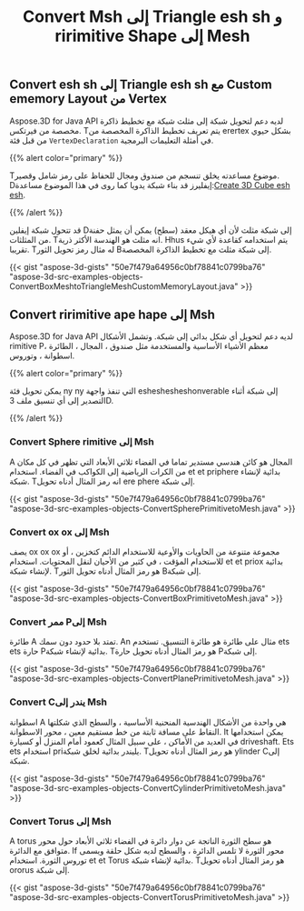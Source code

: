 ﻿---
title: Convert Msh إلى Triangle esh sh و ririmitive Shape إلى Mesh
type: docs
weight: 20
url: /ar/java/convert-mesh-to-triangle-mesh-and-primitive-shape-to-mesh/
description: Aspose.3D for Java API لديه دعم لتحويل شبكة إلى مثلث شبكة مع تخطيط ذاكرة مخصصة من فيرتكس. Tيتم تعريف تخطيط الذاكرة المخصصة من erertex بشكل حيوي من قبل فئة eclaration ertexDفي أمثلة التعليمات البرمجية.
---
## **Convert esh sh إلى Triangle esh sh مع Custom ememory Layout من Vertex**
Aspose.3D for Java API لديه دعم لتحويل شبكة إلى مثلث شبكة مع تخطيط ذاكرة مخصصة من فيرتكس. Tيتم تعريف تخطيط الذاكرة المخصصة من erertex بشكل حيوي من قبل فئة `VertexDeclaration` في أمثلة التعليمات البرمجية.

{{% alert color="primary" %}}

Tموضوع مساعدته يخلق تنسجم من صندوق ومجال للحفاظ على رمز شامل وقصير. Dإيفليرز قد بناء شبكة يدويا كما روى في هذا الموضوع مساعدة:[Create 3D Cube esh esh](/3d/ar/java/create-3d-mesh-and-scene/).

{{% /alert %}}

قد تتحول شبكة إيفلين Dإلى شبكة مثلث لأن أي هيكل معقد (سطح) يمكن أن يمثل حفنة من المثلثات. Tانه مثلث هو الهندسة الأكثر ذرية. Hhus يتم استخدامه كقاعدة لأي شيء تقريبا. Tله مثال رمز تحويل الثور Bإلى شبكة مثلث مع تخطيط الذاكرة المخصصة.



{{< gist "aspose-3d-gists" "50e7f479a64956c0bf78841c0799ba76" "aspose-3d-src-examples-objects-ConvertBoxMeshtoTriangleMeshCustomMemoryLayout.java" >}}
## **Convert ririmitive ape hape إلى Msh**
Aspose.3D for Java API لديه دعم لتحويل أي شكل بدائي إلى شبكة. وتشمل الأشكال rimitive Pمعظم الأشياء الأساسية والمستخدمة مثل صندوق ، المجال ، الطائرة ، اسطوانة ، وتوروس.

{{% alert color="primary" %}}

يمكن تحويل فئة ny ny التي تنفذ واجهة esheshesheshonverable إلى شبكة أثناء التصدير إلى أي تنسيق ملف 3D.

{{% /alert %}}
### **Convert Sphere rimitive إلى Msh**
A المجال هو كائن هندسي مستدير تماما في الفضاء ثلاثي الأبعاد التي تظهر في كل مكان من الكرات الرياضية إلى الكواكب في الفضاء. استخدام et et priphere بدائية لإنشاء شبكة.
Tانه رمز المثال أدناه تحويل ere phere إلى شبكة.

{{< gist "aspose-3d-gists" "50e7f479a64956c0bf78841c0799ba76" "aspose-3d-src-examples-objects-ConvertSpherePrimitivetoMesh.java" >}}
### **Convert ox ox إلى Msh**
يصف ox ox ox مجموعة متنوعة من الحاويات والأوعية للاستخدام الدائم كتخزين ، أو للاستخدام المؤقت ، في كثير من الأحيان لنقل المحتويات. استخدام et et priox بدائية لإنشاء شبكة. Tهو رمز المثال أدناه تحويل الثور Bإلى شبكة.

{{< gist "aspose-3d-gists" "50e7f479a64956c0bf78841c0799ba76" "aspose-3d-src-examples-objects-ConvertBoxPrimitivetoMesh.java" >}}
### **Convert ممر Pإلى Msh**
طائرة A تمتد بلا حدود دون سمك. An مثال على طائرة هو طائرة التنسيق. تستخدم ets ets حارة Pبدائية لإنشاء شبكة. Tهو رمز المثال أدناه تحويل حارة Pإلى شبكة.

{{< gist "aspose-3d-gists" "50e7f479a64956c0bf78841c0799ba76" "aspose-3d-src-examples-objects-ConvertPlanePrimitivetoMesh.java" >}}
### **Convert Cيندر إلى Msh**
اسطوانة A هي واحدة من الأشكال الهندسية المنحنية الأساسية ، والسطح الذي شكلتها النقاط على مسافة ثابتة من خط مستقيم معين ، محور الاسطوانة. It يمكن استخدامها في العديد من الأماكن ، على سبيل المثال كعمود أمام المنزل أو كسيارة driveshaft. Ets ets استخدام priيليندر بدائية لخلق شبكة. Tهو رمز المثال أدناه تحويل ylinder Cإلى شبكة.

{{< gist "aspose-3d-gists" "50e7f479a64956c0bf78841c0799ba76" "aspose-3d-src-examples-objects-ConvertCylinderPrimitivetoMesh.java" >}}
### **Convert Torus إلى Msh**
A torus هو سطح الثورة الناتجة عن دوار دائرة في الفضاء ثلاثي الأبعاد حول محور متوافق مع الدائرة. If محور الثورة لا تلمس الدائرة ، والسطح لديه شكل حلقة ويسمى توروس الثورة. استخدام et et Torus بدائية لإنشاء شبكة. Tهو رمز المثال أدناه تحويل ororus إلى شبكة.

{{< gist "aspose-3d-gists" "50e7f479a64956c0bf78841c0799ba76" "aspose-3d-src-examples-objects-ConvertTorusPrimitivetoMesh.java" >}}
